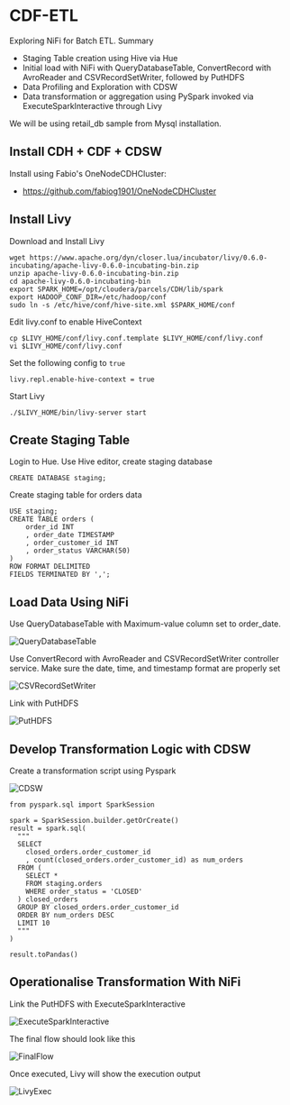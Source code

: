 # CDF-ETL

Exploring NiFi for Batch ETL. Summary

- Staging Table creation using Hive via Hue
- Initial load with NiFi with QueryDatabaseTable, ConvertRecord with AvroReader and CSVRecordSetWriter, followed by PutHDFS
- Data Profiling and Exploration with CDSW
- Data transformation or aggregation using PySpark invoked via ExecuteSparkInteractive through Livy

We will be using retail_db sample from Mysql installation.

## Install CDH + CDF + CDSW

Install using Fabio's OneNodeCDHCluster:
- https://github.com/fabiog1901/OneNodeCDHCluster

## Install Livy

Download and Install Livy
```
wget https://www.apache.org/dyn/closer.lua/incubator/livy/0.6.0-incubating/apache-livy-0.6.0-incubating-bin.zip
unzip apache-livy-0.6.0-incubating-bin.zip
cd apache-livy-0.6.0-incubating-bin
export SPARK_HOME=/opt/cloudera/parcels/CDH/lib/spark
export HADOOP_CONF_DIR=/etc/hadoop/conf
sudo ln -s /etc/hive/conf/hive-site.xml $SPARK_HOME/conf
```

Edit livy.conf to enable HiveContext
```
cp $LIVY_HOME/conf/livy.conf.template $LIVY_HOME/conf/livy.conf
vi $LIVY_HOME/conf/livy.conf
```

Set the following config to `true`
```
livy.repl.enable-hive-context = true
```

Start Livy
```
./$LIVY_HOME/bin/livy-server start
```

## Create Staging Table

Login to Hue. Use Hive editor, create staging database
```
CREATE DATABASE staging;
```

Create staging table for orders data
```
USE staging;
CREATE TABLE orders (
    order_id INT
    , order_date TIMESTAMP
    , order_customer_id INT
    , order_status VARCHAR(50)
)
ROW FORMAT DELIMITED
FIELDS TERMINATED BY ',';
```

## Load Data Using NiFi

Use QueryDatabaseTable with Maximum-value column set to order_date. 

![QueryDatabaseTable](https://raw.githubusercontent.com/muharandy/CDF-ETL/master/images/QueryDatabaseTable.png)

Use ConvertRecord with AvroReader and CSVRecordSetWriter controller service. Make sure the date, time, and timestamp format are properly set

![CSVRecordSetWriter](https://raw.githubusercontent.com/muharandy/CDF-ETL/master/images/CSVRecordSetWriter.png)

Link with PutHDFS

![PutHDFS](https://raw.githubusercontent.com/muharandy/CDF-ETL/master/images/PutHDFS.png)

## Develop Transformation Logic with CDSW

Create a transformation script using Pyspark

![CDSW](https://raw.githubusercontent.com/muharandy/CDF-ETL/master/images/CDSWExploration.png)

```
from pyspark.sql import SparkSession

spark = SparkSession.builder.getOrCreate()
result = spark.sql(
  """
  SELECT
    closed_orders.order_customer_id
    , count(closed_orders.order_customer_id) as num_orders
  FROM (
    SELECT * 
    FROM staging.orders 
    WHERE order_status = 'CLOSED'
  ) closed_orders
  GROUP BY closed_orders.order_customer_id
  ORDER BY num_orders DESC
  LIMIT 10
  """
)

result.toPandas()
```
## Operationalise Transformation With NiFi

Link the PutHDFS with ExecuteSparkInteractive

![ExecuteSparkInteractive](https://raw.githubusercontent.com/muharandy/CDF-ETL/master/images/ExecuteSparkInteractive.png)

The final flow should look like this

![FinalFlow](https://raw.githubusercontent.com/muharandy/CDF-ETL/master/images/FinalFlow.png)

Once executed, Livy will show the execution output

![LivyExec](https://raw.githubusercontent.com/muharandy/CDF-ETL/master/images/FinalFlow.png)



